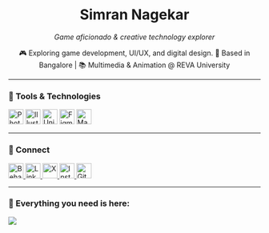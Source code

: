 <h1 align="center">Simran Nagekar</h1>

<p align="center"><i>Game aficionado & creative technology explorer</i></p>

<p align="center">
🎮 Exploring game development, UI/UX, and digital design.  
📍 Based in Bangalore | 📚 Multimedia & Animation @ REVA University
</p>

---

### 🧰 Tools & Technologies

<p>
  <img src="https://cdn.jsdelivr.net/gh/devicons/devicon@latest/icons/photoshop/photoshop-original.svg" title="Photoshop" width="30" />
  <img src="https://cdn.jsdelivr.net/gh/devicons/devicon@latest/icons/illustrator/illustrator-plain.svg" title="Illustrator" width="30" />
  <img src="https://cdn.jsdelivr.net/gh/devicons/devicon@latest/icons/unity/unity-original.svg" title="Unity" width="30" />
  <img src="https://cdn.jsdelivr.net/gh/devicons/devicon@latest/icons/figma/figma-original.svg" title="Figma" width="30" />
  <img src="https://cdn.jsdelivr.net/gh/devicons/devicon@latest/icons/maya/maya-original.svg" title="Maya" width="30" />
</p>

---

### 📱 Connect

<p>
  <a href="https://www.behance.net/simrannagekar" target="_blank">
    <img src="https://img.icons8.com/ios-filled/ffffff/behance.png" alt="Behance" width="30" />
  </a>
  <a href="https://www.linkedin.com/in/simransn/" target="_blank">
    <img src="https://img.icons8.com/ios-filled/ffffff/linkedin.png" alt="LinkedIn" width="30" />
  </a>
  <a href="https://x.com/s1mran0" target="_blank">
    <img src="https://img.icons8.com/ios-filled/ffffff/twitter.png" alt="X" width="30" />
  </a>
  <a href="https://www.instagram.com/simran.nagekar" target="_blank">
    <img src="https://img.icons8.com/ios-filled/ffffff/instagram-new.png" alt="Instagram" width="30" />
  </a>
  <a href="https://github.com/breeze-sn" target="_blank">
    <img src="https://img.icons8.com/ios-filled/ffffff/github.png" alt="GitHub" width="30" />
  </a>
</p>

---

### 📌 Everything you need is here:
<p>
  <a href="https://bento.me/breezee" target="_blank">
    <img src="https://img.shields.io/badge/Bento%20Link-Click%20Here-%230056b3?style=for-the-badge&logo=bento&logoColor=white" />
  </a>
</p>
